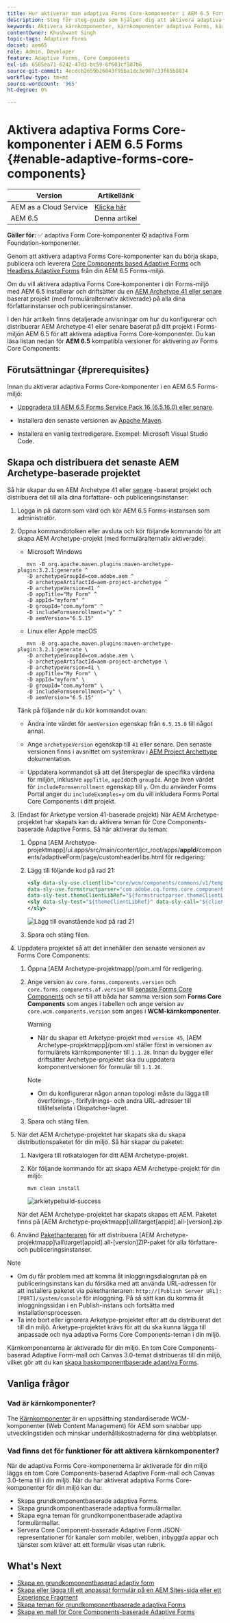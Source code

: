 ```yaml
---
title: Hur aktiverar man adaptiva Forms Core-komponenter i AEM 6.5 Forms?
description: Steg för steg-guide som hjälper dig att aktivera adaptiva Forms Core-komponenter i en AEM 6.5 Forms-miljö.
keywords: Aktivera kärnkomponenter, kärnkomponenter adaptiva Forms, kärnkomponenter i 6.5, adaptiva Forms Core-komponenter i AEM 6.5, AF Core-komponenter i AEM 6.5, AEM 6.5 Forms Core-komponenter
contentOwner: Khushwant Singh
topic-tags: Adaptive Forms
docset: aem65
role: Admin, Developer
feature: Adaptive Forms, Core Components
exl-id: 6585ea71-6242-47d3-bc59-6f603cf507b6
source-git-commit: 4ecdcb2659b26043f95ba1dc3e907c33f65b8834
workflow-type: tm+mt
source-wordcount: '965'
ht-degree: 0%

---
```


# Aktivera adaptiva Forms Core-komponenter i AEM 6.5 Forms {#enable-adaptive-forms-core-components}

| Version | Artikellänk |
| -------- | ---------------------------- |
| AEM as a Cloud Service | [Klicka här](https://experienceleague.adobe.com/docs/experience-manager-cloud-service/content/forms/setup-configure-migrate/enable-adaptive-forms-core-components.html) |
| AEM 6.5 | Denna artikel |

**Gäller för:** ✅ adaptiva Form Core-komponenter ❎ adaptiva Form Foundation-komponenter.

Genom att aktivera adaptiva Forms Core-komponenter kan du börja skapa, publicera och leverera [Core Components based Adaptive Forms](create-an-adaptive-form-core-components.md) och [Headless Adaptive Forms](https://experienceleague.adobe.com/docs/experience-manager-headless-adaptive-forms/using/overview.html) från din AEM 6.5 Forms-miljö.

Om du vill aktivera adaptiva Forms Core-komponenter i din Forms-miljö med AEM 6.5 installerar och driftsätter du en [AEM Archetype 41 eller senare](https://experienceleague.adobe.com/docs/experience-manager-core-components/using/developing/archetype/overview.html) baserat projekt (med formuläralternativ aktiverade) på alla dina författarinstanser och publiceringsinstanser.

I den här artikeln finns detaljerade anvisningar om hur du konfigurerar och distribuerar AEM Archetype 41 eller senare baserat på ditt projekt i Forms-miljön AEM 6.5 för att aktivera adaptiva Forms Core-komponenter. Du kan läsa listan nedan för **AEM 6.5** kompatibla versioner för aktivering av Forms Core Components:

## Förutsättningar {#prerequisites}

Innan du aktiverar adaptiva Forms Core-komponenter i en AEM 6.5 Forms-miljö:

* [Uppgradera till AEM 6.5 Forms Service Pack 16 (6.5.16.0) eller senare](https://experienceleague.adobe.com/docs/experience-manager-65/release-notes/aem-forms-current-service-pack-installation-instructions.html).

* Installera den senaste versionen av [Apache Maven](https://maven.apache.org/download.cgi).

* Installera en vanlig textredigerare. Exempel: Microsoft Visual Studio Code.

## Skapa och distribuera det senaste AEM Archetype-baserade projektet

Så här skapar du en AEM Archetype 41 eller [senare](https://github.com/adobe/aem-project-archetype) -baserat projekt och distribuera det till alla dina författare- och publiceringsinstanser:

1. Logga in på datorn som värd och kör AEM 6.5 Forms-instansen som administratör.
1. Öppna kommandotolken eller avsluta och kör följande kommando för att skapa AEM Archetype-projekt (med formuläralternativ aktiverade):

   * Microsoft Windows

   ```Shell
      mvn -B org.apache.maven.plugins:maven-archetype-plugin:3.2.1:generate ^
      -D archetypeGroupId=com.adobe.aem ^
      -D archetypeArtifactId=aem-project-archetype ^
      -D archetypeVersion=41 ^
      -D appTitle="My Form" ^
      -D appId="myform" ^
      -D groupId="com.myform" ^
      -D includeFormsenrollment="y" ^
      -D aemVersion="6.5.15" 
   ```

   * Linux eller Apple macOS

   ```Shell
      mvn -B org.apache.maven.plugins:maven-archetype-plugin:3.2.1:generate \
      -D archetypeGroupId=com.adobe.aem \
      -D archetypeArtifactId=aem-project-archetype \
      -D archetypeVersion=41 \
      -D appTitle="My Form" \
      -D appId="myform" \
      -D groupId="com.myform" \
      -D includeFormsenrollment="y" \
      -D aemVersion="6.5.15" 
   ```

   Tänk på följande när du kör kommandot ovan:

   * Ändra inte värdet för `aemVersion` egenskap från `6.5.15.0` till något annat.

   * Ange `archetypeVersion` egenskap till `41` eller senare. Den senaste versionen finns i avsnittet om systemkrav i [AEM Project Archettype](https://github.com/adobe/aem-project-archetype) dokumentation.

   * Uppdatera kommandot så att det återspeglar de specifika värdena för miljön, inklusive `appTitle`, `appId`och `groupId`. Ange även värdet för  `includeFormsenrollment` egenskap till `y`. Om du använder Forms Portal anger du `includeExamples=y` om du vill inkludera Forms Portal Core Components i ditt projekt.


1. (Endast för Arketype version 41-baserade projekt) När AEM Archetype-projektet har skapats kan du aktivera teman för Core Components-baserade Adaptive Forms. Så här aktiverar du teman:

   1. Öppna [AEM Archetype-projektmapp]/ui.apps/src/main/content/jcr_root/apps/__appId__/components/adaptiveForm/page/customheaderlibs.html för redigering:

   1. Lägg till följande kod på rad 21:

      ```XML
      <sly data-sly-use.clientlib="core/wcm/components/commons/v1/templates/clientlib.html"
      data-sly-use.formstructparser="com.adobe.cq.forms.core.components.models.form.FormStructureParser"
      data-sly-test.themeClientLibRef="${formstructparser.themeClientLibRefFromFormContainer}">
      <sly data-sly-test="${themeClientLibRef}" data-sly-call="${clientlib.css @ categories=themeClientLibRef}"/>
      </sly>
      ```

      ![Lägg till ovanstående kod på rad 21](/help/forms/using/assets/code-to-enable-themes.png)

   1. Spara och stäng filen.

1. Uppdatera projektet så att det innehåller den senaste versionen av Forms Core Components:

   1. Öppna [AEM Archetype-projektmapp]/pom.xml för redigering.
   1. Ange version av `core.forms.components.version` och `core.forms.components.af.version` till [senaste Forms Core Components](https://github.com/adobe/aem-core-forms-components/tree/release/650#system-requirements) och se till att båda har samma version som **Forms Core Components** som anges i tabellen och ange version av `core.wcm.components.version` som anges i **WCM-kärnkomponenter**.

      >[!WARNING]
      >
      >* När du skapar ett Arketype-projekt med `version 45`, [AEM Archetype-projektmapp]/pom.xml ställer först in versionen av formulärets kärnkomponenter till `1.1.28`. Innan du bygger eller driftsätter Archetype-projektet ska du uppdatera komponentversionen för formulär till `1.1.26`.


      >[!NOTE]
      >
      >* Om du konfigurerar någon annan topologi måste du lägga till överförings-, förifyllnings- och andra URL-adresser till tillåtelselista i Dispatcher-lagret.

   1. Spara och stäng filen.


1. När det AEM Archetype-projektet har skapats ska du skapa distributionspaketet för din miljö. Så här skapar du paketet:

   1. Navigera till rotkatalogen för ditt AEM Archetype-projekt.

   1. Kör följande kommando för att skapa AEM Archetype-projekt för din miljö:

      ```Shell
      mvn clean install
      ```

      ![arkietypebuild-success](/help/forms/using/assets/corecomponent-build-successful.png)


   När det AEM Archetype-projektet har skapats skapas ett AEM. Paketet finns på [AEM Archetype-projektmapp]\all\target\[appid].all-[version].zip

1. Använd [Pakethanteraren](https://experienceleague.adobe.com/docs/experience-manager-65/administering/contentmanagement/package-manager.html?lang=en) för att distribuera [AEM Archetype-projektmapp]\all\target\[appid].all-[version]ZIP-paket för alla författare- och publiceringsinstanser.

>[!NOTE]
>
>
>
> * Om du får problem med att komma åt inloggningsdialogrutan på en publiceringsinstans kan du försöka med att använda URL-adressen för att installera paketet via pakethanteraren: `http://[Publish Server URL]:[PORT]/system/console` för inloggning. På så sätt kan du komma åt inloggningssidan i en Publish-instans och fortsätta med installationsprocessen.
> * Ta inte bort eller ignorera Arketype-projektet efter att du distribuerat det till din miljö. Arketype-projektet krävs för att du ska kunna lägga till anpassade och nya adaptiva Forms Core Components-teman i din miljö.

Kärnkomponenterna är aktiverade för din miljö. En tom Core Components-baserad Adaptive Form-mall och Canvas 3.0-temat distribueras till din miljö, vilket gör att du kan [skapa baskomponentbaserade adaptiva Forms](create-an-adaptive-form-core-components.md).

## Vanliga frågor

### Vad är kärnkomponenter?

The [Kärnkomponenter](https://experienceleague.adobe.com/docs/experience-manager-core-components/using/introduction.html) är en uppsättning standardiserade WCM-komponenter (Web Content Management) för AEM som snabbar upp utvecklingstiden och minskar underhållskostnaderna för dina webbplatser.

### Vad finns det för funktioner för att aktivera kärnkomponenter?


När de adaptiva Forms Core-komponenterna är aktiverade för din miljö läggs en tom Core Components-baserad Adaptive Form-mall och Canvas 3.0-tema till i din miljö. När du har aktiverat adaptiva Forms Core-komponenter för din miljö kan du:

* Skapa grundkomponentbaserade adaptiva Forms.
* Skapa grundkomponentbaserade adaptiva formulärmallar.
* Skapa egna teman för grundkomponentbaserade adaptiva formulärmallar.
* Servera Core Component-baserade Adaptive Form JSON-representationer för kanaler som mobiler, webben, inbyggda appar och tjänster som kräver att ett formulär visas utan rubrik.

## What&#39;s Next

* [Skapa en grundkomponentbaserad adaptiv form](/help/forms/using/create-an-adaptive-form-core-components.md)
* [Skapa eller lägga till ett anpassat formulär på en AEM Sites-sida eller ett Experience Fragment](create-or-add-an-adaptive-form-to-aem-sites-page.md)
* [Skapa teman för grundkomponentbaserade adaptiva Forms](create-or-customize-themes-for-adaptive-forms-core-components.md)
* [Skapa en mall för Core Components-baserade Adaptive Forms](template-editor.md)
